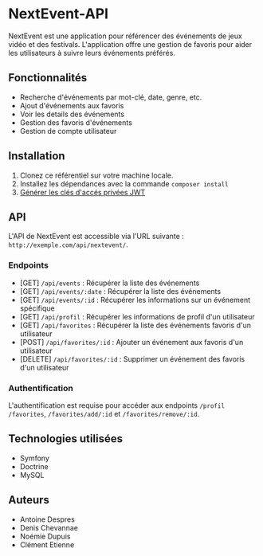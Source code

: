 # NextEvent-API

NextEvent est une application pour référencer des événements de jeux vidéo et des festivals. L'application offre une gestion de favoris pour aider les utilisateurs à suivre leurs événements préférés.

## Fonctionnalités

- Recherche d'événements par mot-clé, date, genre, etc.
- Ajout d'événements aux favoris
- Voir les details des événements
- Gestion des favoris d'événements
- Gestion de compte utilisateur

## Installation

1. Clonez ce référentiel sur votre machine locale.
2. Installez les dépendances avec la commande `composer install`
3. [Générer les clés d'accés privées JWT](https://symfony.com/bundles/LexikJWTAuthenticationBundle/current/index.html#generate-the-ssl-keys)

## API

L'API de NextEvent est accessible via l'URL suivante : `http://exemple.com/api/nextevent/`.

### Endpoints

- [GET] `/api/events` : Récupérer la liste des événements
- [GET] `/api/events/:date` : Récupérer la liste des événements
- [GET] `/api/events/:id` : Récupérer les informations sur un événement spécifique
- [GET] `/api/profil` : Récupérer les informations de profil d'un utilisateur
- [GET] `/api/favorites` : Récupérer la liste des événements favoris d'un utilisateur
- [POST] `/api/favorites/:id` : Ajouter un événement aux favoris d'un utilisateur 
- [DELETE] `/api/favorites/:id` : Supprimer un événement des favoris d'un utilisateur

### Authentification

L'authentification est requise pour accéder aux endpoints `/profil` `/favorites`, `/favorites/add/:id` et `/favorites/remove/:id`.

## Technologies utilisées

- Symfony
- Doctrine
- MySQL

## Auteurs

- Antoine Despres
- Denis Chevannae
- Noémie Dupuis
- Clément Etienne
